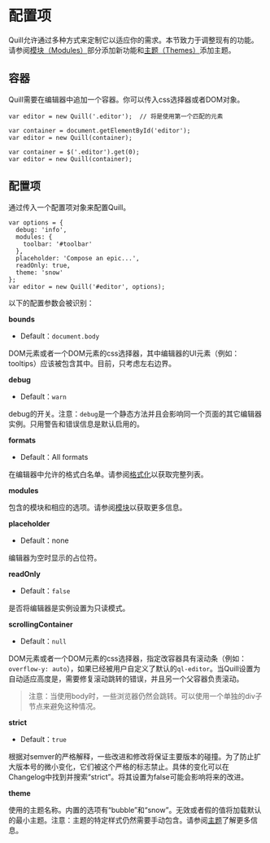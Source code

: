 # 配置项

Quill允许通过多种方式来定制它以适应你的需求。本节致力于调整现有的功能。请参阅[模块（Modules）]()部分添加新功能和[主题（Themes）]()添加主题。

## 容器

Quill需要在编辑器中追加一个容器。你可以传入css选择器或者DOM对象。

```
var editor = new Quill('.editor');  // 将是使用第一个匹配的元素
```

```
var container = document.getElementById('editor');
var editor = new Quill(container);
```

```
var container = $('.editor').get(0);
var editor = new Quill(container);
```

## 配置项

通过传入一个配置项对象来配置Quill。

```
var options = {
  debug: 'info',
  modules: {
    toolbar: '#toolbar'
  },
  placeholder: 'Compose an epic...',
  readOnly: true,
  theme: 'snow'
};
var editor = new Quill('#editor', options);
```

以下的配置参数会被识别：

**bounds**

* Default：`document.body`

DOM元素或者一个DOM元素的css选择器，其中编辑器的UI元素（例如：tooltips）应该被包含其中。目前，只考虑左右边界。

**debug**

* Default：`warn`

debug的开关。注意：`debug`是一个静态方法并且会影响同一个页面的其它编辑器实例。只用警告和错误信息是默认启用的。

**formats**

* Default：All formats

在编辑器中允许的格式白名单。请参阅[格式化]()以获取完整列表。

**modules**

包含的模块和相应的选项。请参阅[模块]()以获取更多信息。

**placeholder**

* Default：none

编辑器为空时显示的占位符。

**readOnly**

* Default：`false`

是否将编辑器是实例设置为只读模式。

**scrollingContainer**

* Default：`null`

DOM元素或者一个DOM元素的css选择器，指定改容器具有滚动条（例如：`overflow-y: auto`），如果已经被用户自定义了默认的`ql-editor`。当Quill设置为自动适应高度是，需要修复滚动跳转的错误，并且另一个父容器负责滚动。

> 注意：当使用body时，一些浏览器仍然会跳转。可以使用一个单独的div子节点来避免这种情况。

**strict**

* Default：`true`

根据对semver的严格解释，一些改进和修改将保证主要版本的碰撞。为了防止扩大版本号的微小变化，它们被这个严格的标志禁止。具体的变化可以在Changelog中找到并搜索“strict”。将其设置为false可能会影响将来的改进。

**theme**

使用的主题名称。内置的选项有“bubble”和“snow”。无效或者假的值将加载默认的最小主题。注意：主题的特定样式仍然需要手动包含。请参阅[主题]()了解更多信息。









